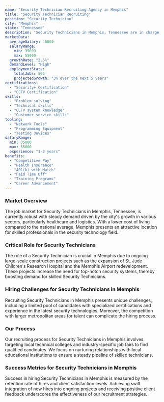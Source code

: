 ```yaml
---
name: "Security Technician Recruiting Agency in Memphis"
title: "Security Technician Recruiting"
position: "Security Technician"
city: "Memphis"
state: "Tennessee"
description: "Security Technicians in Memphis, Tennessee are in charge of installing, maintaining, and troubleshooting security systems and equipment to ensure the safety of properties."
marketData:
  averageSalary: 45000
  salaryRange:
    min: 35000
    max: 55000
  growthRate: "2.5%"
  demandLevel: "High"
  employmentStats:
    totalJobs: 562
    projectedGrowth: "3% over the next 5 years"
certifications:
  - "Security+ Certification"
  - "CCTV Certification"
skills:
  - "Problem solving"
  - "Technical skills"
  - "CCTV system knowledge"
  - "Customer service skills"
tooling:
  - "Network Tools"
  - "Programming Equipment"
  - "Testing Devices"
salaryRange:
  min: 35000
  max: 55000
  experience: "1-3 years"
benefits:
  - "Competitive Pay"
  - "Health Insurance"
  - "401(k) with Match"
  - "Paid Time Off"
  - "Training Programs"
  - "Career Advancement"
---
```


### Market Overview
The job market for Security Technicians in Memphis, Tennessee, is currently robust with steady demand driven by the city's growth in various sectors, particularly healthcare and logistics. With a lower cost of living compared to the national average, Memphis presents an attractive location for skilled professionals in the security technology field.

### Critical Role for Security Technicians
The role of a Security Technician is crucial in Memphis due to ongoing large-scale construction projects such as the expansion of St. Jude Children's Research Hospital and the Memphis Airport redevelopment. These projects increase the need for top-notch security systems, thereby boosting demand for skilled Security Technicians.

### Hiring Challenges for Security Technicians in Memphis
Recruiting Security Technicians in Memphis presents unique challenges, including a limited pool of candidates with specialized certifications and experience in the latest security technologies. Moreover, the competition with larger metropolitan areas for talent can complicate the hiring process.

### Our Process
Our recruiting process for Security Technicians in Memphis involves targeting local technical colleges and industry-specific job fairs to find qualified candidates. We focus on nurturing relationships with local educational institutions to ensure a steady pipeline of skilled technicians.

### Success Metrics for Security Technicians in Memphis
Success in hiring Security Technicians in Memphis is measured by the retention rate of hires and client satisfaction levels. Achieving swift integration of new hires into ongoing projects and receiving positive client feedback underscores the effectiveness of our recruitment strategies.